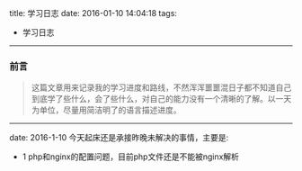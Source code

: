 title: 学习日志
date: 2016-01-10 14:04:18
tags: 
- 学习日志
---
### 前言
> 这篇文章用来记录我的学习进度和路线，不然浑浑噩噩混日子都不知道自己到底学了些什么，会了些什么，对自己的能力没有一个清晰的了解。以一天为单位，尽量用简洁明了的语言描述进度。

---

> 
date: 2016-1-10
今天起床还是承接昨晚未解决的事情，主要是:
* 1 php和nginx的配置问题，目前php文件还是不能被nginx解析

